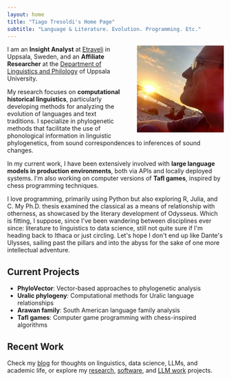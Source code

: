 ```yaml
---
layout: home
title: "Tiago Tresoldi's Home Page"
subtitle: "Language & Literature. Evolution. Programming. Etc."
---
```


<img src="tiago.jpg" class="profile-photo" style="float:right;width:40%;margin-left:2em;" alt="Tiago Tresoldi" />

I am an **Insight Analyst** at [Etraveli](https://www.etraveli.com) in Uppsala, Sweden, and an **Affiliate Researcher** at the [Department of Linguistics and Philology](https://www.lingfil.uu.se/english/) of Uppsala University.

My research focuses on **computational historical linguistics**, particularly developing methods for analyzing the evolution of languages and text traditions. I specialize in phylogenetic methods that facilitate the use of phonological information in linguistic phylogenetics, from sound correspondences to inferences of sound changes.

In my current work, I have been extensively involved with **large language models in production environments**, both via APIs and locally deployed systems. I'm also working on computer versions of **Tafl games**, inspired by chess programming techniques.

I love programming, primarily using Python but also exploring R, Julia, and C. My Ph.D. thesis examined the classical as a means of relationship with otherness, as showcased by the literary development of Odysseus. Which is fitting, I suppose, since I've been wandering between disciplines ever since: literature to linguistics to data science, still not quite sure if I'm heading back to Ithaca or just circling. Let's hope I don't end up like Dante's Ulysses, sailing past the pillars and into the abyss for the sake of one more intellectual adventure.

## Current Projects

- **PhyloVector**: Vector-based approaches to phylogenetic analysis
- **Uralic phylogeny**: Computational methods for Uralic language relationships  
- **Arawan family**: South American language family analysis
- **Tafl games**: Computer game programming with chess-inspired algorithms

## Recent Work

Check my [blog](/blog/) for thoughts on linguistics, data science, LLMs, and academic life, or explore my [research](/research/), [software](/software/), and [LLM work](/llm/) projects.
